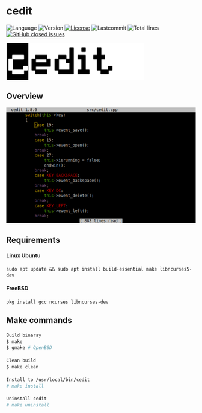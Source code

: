 # cedit

![Language](https://img.shields.io/badge/Language-C++-blue.svg?style=flat&logo=c%2B%2B)
![Version](https://img.shields.io/github/v/release/jd297/cedit.svg)
[![License](https://img.shields.io/github/license/jd297/cedit.svg)](https://github.com/JD297/cedit/blob/master/LICENSE.md)
![Lastcommit](https://img.shields.io/github/last-commit/jd297/cedit.svg)
![Total lines](https://img.shields.io/tokei/lines/github/jd297/cedit)
[![GitHub closed issues](https://img.shields.io/github/issues-closed/jd297/cedit.svg)](https://github.com/JD297/cedit/issues)
    
<img src="https://raw.githubusercontent.com/JD297/cedit/master/img/cedit_logo.gif" align="center" height="100" >

## Overview
![cedit overview](https://raw.githubusercontent.com/JD297/cedit/master/img/cedit_overview.png)

## Requirements
#### Linux Ubuntu
    sudo apt update && sudo apt install build-essential make libncurses5-dev

#### FreeBSD
    pkg install gcc ncurses libncurses-dev

## Make commands
``` bash
Build binaray
$ make
$ gmake # OpenBSD

Clean build
$ make clean

Install to /usr/local/bin/cedit
# make install

Uninstall cedit
# make uninstall
```
